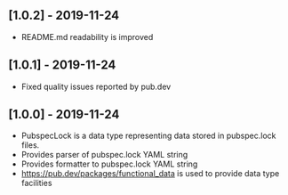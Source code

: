 ## [1.0.2] - 2019-11-24
* README.md readability is improved

## [1.0.1] - 2019-11-24
* Fixed quality issues reported by pub.dev

## [1.0.0] - 2019-11-24
* PubspecLock is a data type representing data stored in pubspec.lock files.
* Provides parser of pubspec.lock YAML string
* Provides formatter to pubspec.lock YAML string
* https://pub.dev/packages/functional_data is used to provide data type facilities

